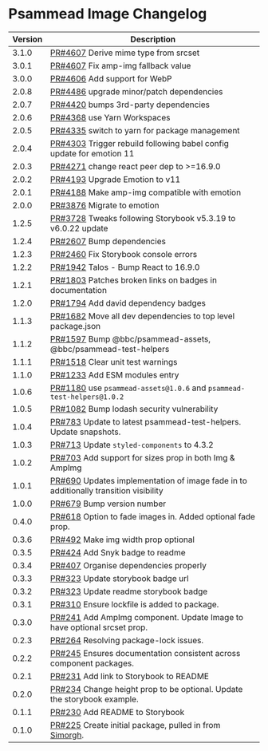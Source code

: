 # Psammead Image Changelog

<!-- prettier-ignore -->
| Version | Description |
|---------|-------------|
| 3.1.0 | [PR#4607](https://github.com/bbc/psammead/pull/4607) Derive mime type from srcset |
| 3.0.1 | [PR#4607](https://github.com/bbc/psammead/pull/4607) Fix amp-img fallback value |
| 3.0.0 | [PR#4606](https://github.com/bbc/psammead/pull/4606) Add support for WebP |
| 2.0.8 | [PR#4486](https://github.com/bbc/psammead/pull/4486) upgrade minor/patch dependencies |
| 2.0.7 | [PR#4420](https://github.com/bbc/psammead/pull/4420) bumps 3rd-party dependencies |
| 2.0.6 | [PR#4368](https://github.com/bbc/psammead/pull/4368) use Yarn Workspaces |
| 2.0.5 | [PR#4335](https://github.com/bbc/psammead/pull/4335) switch to yarn for package management |
| 2.0.4 | [PR#4303](https://github.com/bbc/psammead/pull/4303) Trigger rebuild following babel config update for emotion 11 |
| 2.0.3 | [PR#4271](https://github.com/bbc/psammead/pull/4271) change react peer dep to >=16.9.0 |
| 2.0.2 | [PR#4193](https://github.com/bbc/psammead/pull/4193) Upgrade Emotion to v11 |
| 2.0.1 | [PR#4188](https://github.com/bbc/psammead/pull/4188) Make amp-img compatible with emotion |
| 2.0.0 | [PR#3876](https://github.com/bbc/psammead/pull/3876) Migrate to emotion |
| 1.2.5 | [PR#3728](https://github.com/bbc/psammead/pull/3728) Tweaks following Storybook v5.3.19 to v6.0.22 update |
| 1.2.4 | [PR#2607](https://github.com/bbc/psammead/pull/2607) Bump dependencies |
| 1.2.3 | [PR#2460](https://github.com/bbc/psammead/pull/2460) Fix Storybook console errors |
| 1.2.2 | [PR#1942](https://github.com/bbc/psammead/pull/1942) Talos - Bump React to 16.9.0 |
| 1.2.1 | [PR#1803](https://github.com/bbc/psammead/pull/1803/) Patches broken links on badges in documentation |
| 1.2.0 | [PR#1794](https://github.com/bbc/psammead/pull/1794) Add david dependency badges |
| 1.1.3 | [PR#1682](https://github.com/bbc/psammead/pull/1682) Move all dev dependencies to top level package.json |
| 1.1.2 | [PR#1597](https://github.com/bbc/psammead/pull/1597) Bump @bbc/psammead-assets, @bbc/psammead-test-helpers |
| 1.1.1 | [PR#1518](https://github.com/bbc/psammead/pull/1518) Clear unit test warnings |
| 1.1.0 | [PR#1233](https://github.com/bbc/psammead/pull/1233) Add ESM modules entry |
| 1.0.6 | [PR#1180](https://github.com/bbc/psammead/pull/1180) use `psammead-assets@1.0.6` and `psammead-test-helpers@1.0.2`|
| 1.0.5 | [PR#1082](https://github.com/bbc/psammead/pull/1082) Bump lodash security vulnerability |
| 1.0.4 | [PR#783](https://github.com/bbc/psammead/pull/783) Update to latest psammead-test-helpers. Update snapshots. |
| 1.0.3   | [PR#713](https://github.com/bbc/psammead/pull/713) Update `styled-components` to 4.3.2 |
| 1.0.2   | [PR#703](https://github.com/bbc/psammead/pull/703) Add support for sizes prop in both Img & AmpImg |
| 1.0.1   | [PR#690](https://github.com/bbc/psammead/pull/690) Updates implementation of image fade in to additionally transition visibility |
| 1.0.0   | [PR#679](https://github.com/bbc/psammead/pull/679) Bump version number |
| 0.4.0   | [PR#618](https://github.com/bbc/psammead/pull/618) Option to fade images in. Added optional fade prop. |
| 0.3.6   | [PR#492](https://github.com/bbc/psammead/pull/492) Make img width prop optional |
| 0.3.5   | [PR#424](https://github.com/bbc/psammead/pull/424) Add Snyk badge to readme |
| 0.3.4   | [PR#407](https://github.com/bbc/psammead/pull/407) Organise dependencies properly |
| 0.3.3   | [PR#323](https://github.com/bbc/psammead/pull/323) Update storybook badge url |
| 0.3.2   | [PR#323](https://github.com/BBC/psammead/pull/323) Update readme storybook badge |
| 0.3.1   | [PR#310](https://github.com/BBC-News/psammead/pull/310) Ensure lockfile is added to package. |
| 0.3.0   | [PR#241](https://github.com/BBC-News/psammead/pull/241) Add AmpImg component. Update Image to have optional srcset prop. |
| 0.2.3   | [PR#264](https://github.com/BBC/psammead/pull/264) Resolving package-lock issues. |
| 0.2.2   | [PR#245](https://github.com/BBC-News/psammead/pull/245) Ensures documentation consistent across component packages. |
| 0.2.1   | [PR#231](https://github.com/BBC-News/psammead/pull/231) Add link to Storybook to README |
| 0.2.0   | [PR#234](https://github.com/BBC-News/psammead/pull/234) Change height prop to be optional. Update the storybook example. |
| 0.1.1   | [PR#230](https://github.com/BBC-News/psammead/pull/230) Add README to Storybook |
| 0.1.0   | [PR#225](https://github.com/BBC-News/psammead/pull/225) Create initial package, pulled in from [Simorgh](https://github.com/BBC-News/simorgh). |
